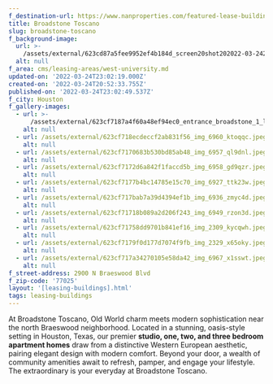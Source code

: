 ```yaml
---
f_destination-url: https://www.nanproperties.com/featured-lease-buildings/broadstone-toscano
title: Broadstone Toscano
slug: broadstone-toscano
f_background-image:
  url: >-
    /assets/external/623cd87a5fee9952ef4b184d_screen20shot202022-03-2420at203.45.41%20PM.png
  alt: null
f_area: cms/leasing-areas/west-university.md
updated-on: '2022-03-24T23:02:19.000Z'
created-on: '2022-03-24T20:52:33.755Z'
published-on: '2022-03-24T23:02:49.537Z'
f_city: Houston
f_gallery-images:
  - url: >-
      /assets/external/623cf7187a4f60a48ef94ec0_entrance_broadstone_1_lflocv.jpeg
    alt: null
  - url: /assets/external/623cf718ecdeccf2ab831f56_img_6960_ktoqqc.jpeg
    alt: null
  - url: /assets/external/623cf7170683b530bd85ab48_img_6957_ql9dnl.jpeg
    alt: null
  - url: /assets/external/623cf7172d6a842f1faccd5b_img_6958_gd9qzr.jpeg
    alt: null
  - url: /assets/external/623cf7177b4bc14785e15c70_img_6927_ttk23w.jpeg
    alt: null
  - url: /assets/external/623cf717bab7a39d4394ef1b_img_6936_zmyc4d.jpeg
    alt: null
  - url: /assets/external/623cf71718b089a2d206f243_img_6949_rzon3d.jpeg
    alt: null
  - url: /assets/external/623cf71758dd9701b841ef16_img_2309_kycqwh.jpeg
    alt: null
  - url: /assets/external/623cf7179f0d177d7074f9fb_img_2329_x65oky.jpeg
    alt: null
  - url: /assets/external/623cf717a34270105e58da42_img_6967_x1sswt.jpeg
    alt: null
f_street-address: 2900 N Braeswood Blvd
f_zip-code: '77025'
layout: '[leasing-buildings].html'
tags: leasing-buildings
---
```


At Broadstone Toscano, Old World charm meets modern sophistication near the north Braeswood neighborhood. Located in a stunning, oasis-style setting in Houston, Texas, our premier **studio, one, two, and three bedroom apartment homes** draw from a distinctive Western European aesthetic, pairing elegant design with modern comfort. Beyond your door, a wealth of community amenities await to refresh, pamper, and engage your lifestyle. The extraordinary is your everyday at Broadstone Toscano.

  

‍
